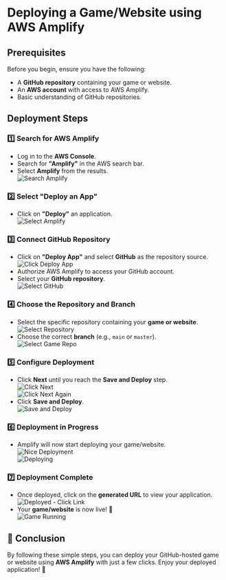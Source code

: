 #  Deploying a Game/Website using AWS Amplify  

## Prerequisites  
Before you begin, ensure you have the following:  
- A **GitHub repository** containing your game or website.  
- An **AWS account** with access to AWS Amplify.  
- Basic understanding of GitHub repositories.  

## Deployment Steps  

### 1️⃣ Search for AWS Amplify  
- Log in to the **AWS Console**.  
- Search for **"Amplify"** in the AWS search bar.  
- Select **Amplify** from the results.  
![Search Amplify](amplify/1search.png)  

### 2️⃣ Select "Deploy an App"  
- Click on **"Deploy"** an application.  
![Select Amplify](amplify/2selectamplify.png)  

### 3️⃣ Connect GitHub Repository  
- Click on **"Deploy App"** and select **GitHub** as the repository source.  
![Click Deploy App](amplify/3clickindeployapp.png)  
- Authorize AWS Amplify to access your GitHub account.  
- Select your **GitHub repository**.  
![Select GitHub](amplify/4selectgit.png)  

### 4️⃣ Choose the Repository and Branch  
- Select the specific repository containing your **game or website**.  
![Select Repository](amplify/5selectrepo.png)  
- Choose the correct **branch** (e.g., `main` or `master`).  
![Select Game Repo](amplify/6selectgamerepo.png)  

### 5️⃣ Configure Deployment  
- Click **Next** until you reach the **Save and Deploy** step.  
![Click Next](amplify/7clicknext.png)  
![Click Next Again](amplify/8clicknextagain.png)  
- Click **Save and Deploy**.  
![Save and Deploy](amplify/9saveanddeploay.png)  

### 6️⃣ Deployment in Progress  
- Amplify will now start deploying your game/website.  
![Nice Deployment](amplify/10niceeee.png)  
![Deploying](amplify/11deploying.png)  

### 7️⃣ Deployment Complete  
- Once deployed, click on the **generated URL** to view your application.  
![Deployed - Click Link](amplify/12deployedclickonlink.png)  
- Your **game/website** is now live! 🎉  
![Game Running](amplify/13game.png)  

## 🎯 Conclusion  
By following these simple steps, you can deploy your GitHub-hosted game or website using **AWS Amplify** with just a few clicks. Enjoy your deployed application! 🚀  


